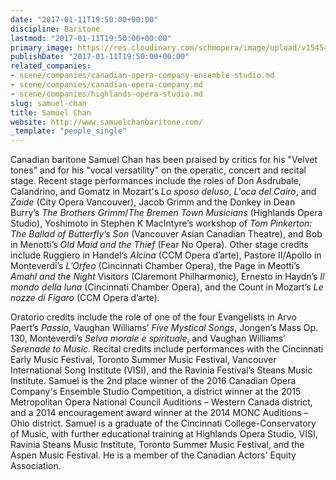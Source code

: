 ```yaml
---
date: "2017-01-11T19:50:00+00:00"
discipline: Baritone
lastmod: "2017-01-11T19:50:00+00:00"
primary_image: https://res.cloudinary.com/schmopera/image/upload/v1545409169/media/webhook-uploads/1484164119261/2017-01-11---Samuel-Chan.jpg.jpg
publishDate: "2017-01-11T19:50:00+00:00"
related_companies:
- scene/companies/canadian-opera-company-ensemble-studio.md
- scene/companies/canadian-opera-company.md
- scene/companies/highlands-opera-studio.md
slug: samuel-chan
title: Samuel Chan
website: http://www.samuelchanbaritone.com/
_template: "people_single"
---
```


Canadian baritone Samuel Chan has been praised by critics for his "Velvet tones" and for his "vocal versatility" on the operatic, concert and recital stage. Recent stage performances include the roles of Don Asdrubale, Calandrino, and Gomatz in Mozart's *Lo sposo deluso*, *L'oca del Cairo*, and *Zaide* (City Opera Vancouver), Jacob Grimm and the Donkey in Dean Burry’s *The Brothers Grimm*/*The Bremen Town Musicians* (Highlands Opera Studio), Yoshimoto in Stephen K MacIntyre’s workshop of *Tom Pinkerton: The Ballad of Butterfly’s Son* (Vancouver Asian Canadian Theatre), and Bob in Menotti’s *Old Maid and the Thief* (Fear No Opera). Other stage credits include Ruggiero in Handel’s *Alcina* (CCM Opera d’arte), Pastore II/Apollo in Monteverdi’s *L’Orfeo* (Cincinnati Chamber Opera), the Page in Meotti’s *Amahl and the Night* Visitors (Claremont Philharmonic), Ernesto in Haydn’s *Il mondo della luna* (Cincinnati Chamber Opera), and the Count in Mozart’s *Le nozze di Figaro* (CCM Opera d’arte). 

Oratorio credits include the role of one of the four Evangelists in Arvo Paert’s *Passio*, Vaughan Williams’ *Five Mystical Songs*, Jongen’s Mass Op. 130, Monteverdi’s *Selva morale e spirituale*, and Vaughan Williams’ *Serenade to Music*. Recital credits include performances with the Cincinnati Early Music Festival, Toronto Summer Music Festival, Vancouver International Song Institute (VISI), and the Ravinia Festival’s Steans Music Institute. Samuel is the 2nd place winner of the 2016 Canadian Opera Company's Ensemble Studio Competition, a district winner at the 2015 Metropolitan Opera National Council Auditions – Western Canada district, and a 2014 encouragement award winner at the 2014 MONC Auditions – Ohio district. Samuel is a graduate of the Cincinnati College-Conservatory of Music, with further educational training at Highlands Opera Studio, VISI, Ravinia Steans Music Institute, Toronto Summer Music Festival, and the Aspen Music Festival. He is a member of the Canadian Actors' Equity Association. 
